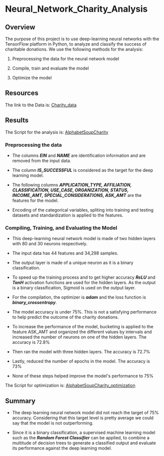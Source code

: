 # Neural_Network_Charity_Analysis

## Overview

The purpose of this project is to use deep-learning neural networks with the TensorFlow platform in Python, to analyze and classify the success of charitable donations.
We use the following methods for the analysis:

1. Preprocessing the data for the neural network model

2. Compile, train and evaluate the model

3. Optimize the model

## Resources

The link to the Data is: [Charity_data](https://github.com/manasidek/Neural_Network_Charity_Analysis/blob/main/charity_data.csv)

## Results

The Script for the analysis is: [AlphabetSoupCharity](https://github.com/manasidek/Neural_Network_Charity_Analysis/blob/main/Deliverable1-2/AlphabetSoupCharity.ipynb)

### Preprocessing the data

- The columns ***EIN*** and ***NAME*** are identification information and are removed from the input data.

- The column ***IS_SUCCESSFUL*** is considered as the target for the deep learning model.

- The following columns ***APPLICATION_TYPE, AFFILIATION, CLASSIFICATION, USE_CASE, ORGANIZATION, STATUS, INCOME_AMT, SPECIAL_CONSIDERATIONS, ASK_AMT*** are the features for the model.

- Encoding of the categorical variables, spliting into training and testing datasets and standardization is applied to the features.


### Compiling, Training, and Evaluating the Model

- This deep-learning neural network model is made of two hidden layers with 80 and 30 neurons respectively.

- The input data has 44 features and 34,298 samples.

- The output layer is made of a unique neuron as it is a binary classification.

- To speed up the training process and to get higher accuracy ***ReLU*** and ***TanH*** activation functions are used for the hidden layers. As the output is a binary classification, Sigmoid is used on the output layer.

- For the compilation, the optimizer is ***adam*** and the loss function is ***binary_crossentropy***.

- The model accuracy is under 75%. This is not a satisfying performance to help predict the outcome of the charity donations.

- To increase the performance of the model, bucketing is applied to the feature ASK_AMT and organized the different values by intervals and increased the number of neurons on one of the hidden layers. The accuracy is 72.8%

- Then ran the model with three hidden layers. The accuracy is 72.7%

- Lastly, reduced the number of epochs in the model. The accuracy is 73% 

- None of these steps helped improve the model's performance to 75%

The Script for optimization is: [AlphabetSoupCharity_optimization](https://github.com/manasidek/Neural_Network_Charity_Analysis/blob/main/Deliverable3/AlphabetSoupCharity-optimization.ipynb) 

## Summary

- The deep learning neural network model did not reach the target of 75% accuracy. Considering that this target level is pretty average we could say that the model is not outperforming.

- Since it is a binary classification, a supervised machine learning model such as the ***Random Forest Classifier*** can be applied, to combine a multitude of decision trees to generate a classified output and evaluate its performance against the deep learning model.